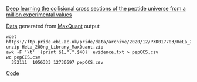 [Deep learning the collisional cross sections of the peptide universe from a million experimental values](https://www.nature.com/articles/s41467-021-21352-8)

[Data](http://proteomecentral.proteomexchange.org/cgi/GetDataset?ID=PXD017703) generated from [MaxQuant](http://coxdocs.org/doku.php?id=maxquant:start) output
```
wget https://ftp.pride.ebi.ac.uk/pride/data/archive/2020/12/PXD017703/HeLa_200ng_Library_MaxQuant.zip
unzip HeLa_200ng_Library_MaxQuant.zip
awk -F '\t' '{print $1,",",$40}' evidence.txt > pepCCS.csv
wc pepCCS.csv
  352111  1056333 12736697 pepCCS.csv
```

[Code](https://github.com/mannlabs/DeepCollisionalCrossSection)
